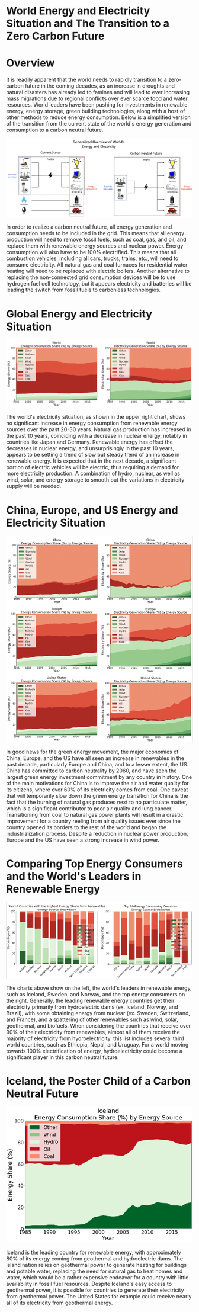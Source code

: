 # World Energy and Electricity Situation and The Transition to a Zero Carbon Future

# Overview

It is readily apparent that the world needs to rapidly transition to a zero-carbon future in the coming decades, as an increase in droughts and natural disasters has already led to famines and will lead to ever increasing mass migrations due to regional conflicts over ever scarce food and water resources.  World leaders have been pushing for investments in renewable energy, energy storage, green building technologies, along with a host of other methods to reduce energy consumption. Below is a simplified version of the transition from the current state of the world's energy generation and consumption to a carbon neutral future. 

![image 15](/images/image15.jpeg)

In order to realize a carbon neutral future, all energy generation and consumption needs to be included in the grid.  This means that all energy production will need to remove fossil fuels, such as coal, gas, and oil, and replace them with renewable energy sources and nuclear power.  Energy consumption will also have to be 100% electrified.  This means that all combustion vehicles, including all cars, trucks, trains, etc., will need to consume electricity. All natural gas and coal furnaces for residential water heating will need to be replaced with electric boilers.  Another alternative to replacing the non-connected grid consumption devices will be to use hydrogen fuel cell technology, but it appears electricity and batteries will be leading the switch from fossil fuels to carbonless technologies.

# Global Energy and Electricity Situation

![image 8](/images/image8.png)

The world's electricity situation, as shown in the upper right chart, shows no significant increase in energy consumption from renewable energy sources over the past 20-30 years.  Natural gas production has increased in the past 10 years, coinciding with a decrease in nuclear energy, notably in countries like Japan and Germany.  Renewable energy has offset the decreases in nuclear energy, and unsurprisingly in the past 10 years, appears to be setting a trend of slow but steady trend of an increase in renewable energy.  It is expected that in the next decade, a significant portion of electric vehicles will be electric, thus requiring a demand for more electricity production.  A combination of hydro, nuclear, as well as wind, solar, and energy storage to smooth out the variations in electricity supply will be needed.

# China, Europe, and US Energy and Electricity Situation

![image 7](/images/image7.png)

In good news for the green energy movement, the major economies of China, Europe, and the US have all seen an increase in renewables in the past decade, particularly Europe and China, and to a lesser extent, the US.  China has committed to carbon neutrality by 2060, and have seen the largest green energy investment commitment by any country in history.  One of the main motivations for China is to improve the air and water quality for its citizens, where over 60% of its electricity comes from coal.  One caveat that will temporarily slow down the green energy transition for China is the fact that the burning of natural gas produces next to no particulate matter, which is a significant contributor to poor air quality and lung cancer.  Transitioning from coal to natural gas power plants will result in a drastic improvement for a country reeling from air quality issues ever since the country opened its borders to the rest of the world and began the industrialization process.  Despite a reduction in nuclear power production, Europe and the US have seen a strong increase in wind power.  

# Comparing Top Energy Consumers and the World's Leaders in Renewable Energy

![image 10](/images/image10.png)

The charts above show on the left, the world's leaders in renewable energy, such as Iceland, Sweden, and Norway, and the top energy consumers on the right.  Generally, the leading renewable energy countries get their electricity primarily from hydroelectric dams (ex. Iceland, Norway, and Brazil), with some obtaining energy from nuclear (ex. Sweden, Switzerland, and France), and a spattering of other renewables such as wind, solar, geothermal, and biofuels.  When considering the countries that receive over 90% of their electricity from renewables, almost all of them receive the majority of electricity from hydroelectricity.  this list includes several third world countries, such as Ethiopia, Nepal, and Uruguay.  For a world moving towards 100% electrification of energy, hydroelectricity could become a significant player in this carbon neutral future.

# Iceland, the Poster Child of a Carbon Neutral Future

![image 13](/images/image13.png)

Iceland is the leading country for renewable energy, with approximately 80% of its energy coming from geothermal and hydroelectric dams.  The island nation relies on geothermal power to generate heating for buildings and potable water, replacing the need for natural gas to heat homes and water, which would be a rather expensive endeavor for a country with little availability in fossil fuel resources.  Despite Iceland's easy access to geothermal power, it is possible for countries to generate their electricity from geothermal power.  The United States for example could receive nearly all of its electricity from geothermal energy.
